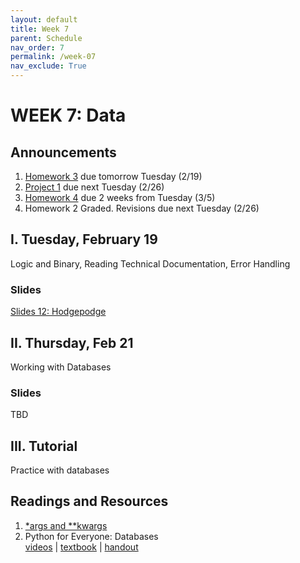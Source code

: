 ```yaml
---
layout: default
title: Week 7
parent: Schedule
nav_order: 7
permalink: /week-07
nav_exclude: True
---
```


# WEEK 7: Data

## Announcements
1. [Homework 3](course-files/homework/hw03/README) due tomorrow Tuesday (2/19)
2. [Project 1](course-files/projects/project_01/README) due next Tuesday (2/26)
3. [Homework 4](course-files/homework/hw04/README) due 2 weeks from Tuesday (3/5)
4. Homework 2 Graded. Revisions due next Tuesday (2/26)

## I. Tuesday, February 19
Logic and Binary, Reading Technical Documentation, Error Handling

### Slides
[Slides 12: Hodgepodge](https://docs.google.com/presentation/d/1Md468xUci_34QSjEb1Sq0abGmtCYPSN-uMKdFiJxydI/edit?usp=sharing)

## II. Thursday, Feb 21
Working with Databases

### Slides
TBD
<!-- [Slides 12: Working with Databases](#) -->


## III. Tutorial
Practice with databases
<!-- [Practice with databases](course-files/tutorials/tutorial06/README) -->

## Readings and Resources
1. [*args and **kwargs](http://book.pythontips.com/en/latest/args_and_kwargs.html)
2. Python for Everyone: Databases<br>
[videos](https://www.py4e.com/lessons/database) | [textbook](https://www.py4e.com/html3/15-database) | [handout](https://www.py4e.com/lectures3/Pythonlearn-15-Database-Handout.txt)